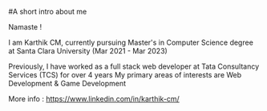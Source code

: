 #A short intro about me

Namaste !

I am Karthik CM, currently pursuing Master's in Computer Science degree at Santa Clara University (Mar 2021 - Mar 2023)

Previously, I have worked as a full stack web developer at Tata Consultancy Services (TCS) for over 4 years
My primary areas of interests are Web Development & Game Development

More info : https://www.linkedin.com/in/karthik-cm/
